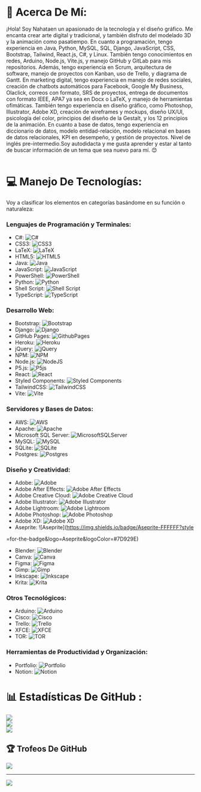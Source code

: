 # 💫 Acerca De Mí:
¡Hola! Soy Nahataen un apasionado de la tecnología y el diseño gráfico. Me encanta crear arte digital y tradicional, y también disfruto del modelado 3D y la animación como pasatiempo. En cuanto a programación, tengo experiencia en Java, Python, MySQL, SQL, Django, JavaScript, CSS, Bootstrap, Tailwind, React.js, C#, y Linux. También tengo conocimientos en redes, Arduino, Node.js, Vite.js, y manejo GitHub y GitLab para mis repositorios. Además, tengo experiencia en Scrum, arquitectura de software, manejo de proyectos con Kanban, uso de Trello, y diagrama de Gantt. En marketing digital, tengo experiencia en manejo de redes sociales, creación de chatbots automáticos para Facebook, Google My Business, Olaclick, correos con formato, SRS de proyectos, entrega de documentos con formato IEEE, APA7 ya sea en Docx o LaTeX, y manejo de herramientas ofimáticas. También tengo experiencia en diseño gráfico, como Photoshop, Illustrator, Adobe XD, creación de wireframes y mockups, diseño UX/UI, psicología del color, principios del diseño de la Gestalt, y los 12 principios de la animación. En cuanto a base de datos, tengo experiencia en diccionario de datos, modelo entidad-relación, modelo relacional en bases de datos relacionales, KPI en desempeño, y gestión de proyectos. Nivel de inglés pre-intermedio.Soy autodidacta y me gusta aprender y estar al tanto de buscar información de un tema que sea nuevo para mí. 😊<br><br>


# 💻 Manejo De Tecnologías:
Voy a clasificar los elementos en categorías basándome en su función o naturaleza:

### Lenguajes de Programación y Terminales:
- C#: ![C#](https://img.shields.io/badge/c%23-%23239120.svg?style=for-the-badge&logo=csharp&logoColor=white)
- CSS3: ![CSS3](https://img.shields.io/badge/css3-%231572B6.svg?style=for-the-badge&logo=css3&logoColor=white)
- LaTeX: ![LaTeX](https://img.shields.io/badge/latex-%23008080.svg?style=for-the-badge&logo=latex&logoColor=white)
- HTML5: ![HTML5](https://img.shields.io/badge/html5-%23E34F26.svg?style=for-the-badge&logo=html5&logoColor=white)
- Java: ![Java](https://img.shields.io/badge/java-%23ED8B00.svg?style=for-the-badge&logo=openjdk&logoColor=white)
- JavaScript: ![JavaScript](https://img.shields.io/badge/javascript-%23323330.svg?style=for-the-badge&logo=javascript&logoColor=%23F7DF1E)
- PowerShell: ![PowerShell](https://img.shields.io/badge/PowerShell-%235391FE.svg?style=for-the-badge&logo=powershell&logoColor=white)
- Python: ![Python](https://img.shields.io/badge/python-3670A0?style=for-the-badge&logo=python&logoColor=ffdd54)
- Shell Script: ![Shell Script](https://img.shields.io/badge/shell_script-%23121011.svg?style=for-the-badge&logo=gnu-bash&logoColor=white)
- TypeScript: ![TypeScript](https://img.shields.io/badge/typescript-%23007ACC.svg?style=for-the-badge&logo=typescript&logoColor=white)

### Desarrollo Web:
- Bootstrap: ![Bootstrap](https://img.shields.io/badge/bootstrap-%238511FA.svg?style=for-the-badge&logo=bootstrap&logoColor=white)
- Django: ![Django](https://img.shields.io/badge/django-%23092E20.svg?style=for-the-badge&logo=django&logoColor=white)
- GitHub Pages: ![GithubPages](https://img.shields.io/badge/github%20pages-121013?style=for-the-badge&logo=github&logoColor=white)
- Heroku: ![Heroku](https://img.shields.io/badge/heroku-%23430098.svg?style=for-the-badge&logo=heroku&logoColor=white)
- jQuery: ![jQuery](https://img.shields.io/badge/jquery-%230769AD.svg?style=for-the-badge&logo=jquery&logoColor=white)
- NPM: ![NPM](https://img.shields.io/badge/NPM-%23CB3837.svg?style=for-the-badge&logo=npm&logoColor=white)
- Node.js: ![NodeJS](https://img.shields.io/badge/node.js-6DA55F?style=for-the-badge&logo=node.js&logoColor=white)
- P5.js: ![P5js](https://img.shields.io/badge/p5.js-ED225D?style=for-the-badge&logo=p5.js&logoColor=FFFFFF)
- React: ![React](https://img.shields.io/badge/react-%2320232a.svg?style=for-the-badge&logo=react&logoColor=%2361DAFB)
- Styled Components: ![Styled Components](https://img.shields.io/badge/styled--components-DB7093?style=for-the-badge&logo=styled-components&logoColor=white)
- TailwindCSS: ![TailwindCSS](https://img.shields.io/badge/tailwindcss-%2338B2AC.svg?style=for-the-badge&logo=tailwind-css&logoColor=white)
- Vite: ![Vite](https://img.shields.io/badge/vite-%23646CFF.svg?style=for-the-badge&logo=vite&logoColor=white)

### Servidores y Bases de Datos:
- AWS: ![AWS](https://img.shields.io/badge/AWS-%23FF9900.svg?style=for-the-badge&logo=amazon-aws&logoColor=white)
- Apache: ![Apache](https://img.shields.io/badge/apache-%23D42029.svg?style=for-the-badge&logo=apache&logoColor=white)
- Microsoft SQL Server: ![MicrosoftSQLServer](https://img.shields.io/badge/Microsoft%20SQL%20Server-CC2927?style=for-the-badge&logo=microsoft%20sql%20server&logoColor=white)
- MySQL: ![MySQL](https://img.shields.io/badge/mysql-%2300000f.svg?style=for-the-badge&logo=mysql&logoColor=white)
- SQLite: ![SQLite](https://img.shields.io/badge/sqlite-%2307405e.svg?style=for-the-badge&logo=sqlite&logoColor=white)
- Postgres: ![Postgres](https://img.shields.io/badge/postgres-%23316192.svg?style=for-the-badge&logo=postgresql&logoColor=white)

### Diseño y Creatividad:
- Adobe: ![Adobe](https://img.shields.io/badge/adobe-%23FF0000.svg?style=for-the-badge&logo=adobe&logoColor=white)
- Adobe After Effects: ![Adobe After Effects](https://img.shields.io/badge/Adobe%20After%20Effects-9999FF.svg?style=for-the-badge&logo=Adobe%20After%20Effects&logoColor=white)
- Adobe Creative Cloud: ![Adobe Creative Cloud](https://img.shields.io/badge/Adobe%20Creative%20Cloud-DA1F26.svg?style=for-the-badge&logo=Adobe%20Creative%20Cloud&logoColor=white)
- Adobe Illustrator: ![Adobe Illustrator](https://img.shields.io/badge/adobe%20illustrator-%23FF9A00.svg?style=for-the-badge&logo=adobe%20illustrator&logoColor=white)
- Adobe Lightroom: ![Adobe Lightroom](https://img.shields.io/badge/Adobe%20Lightroom-31A8FF.svg?style=for-the-badge&logo=Adobe%20Lightroom&logoColor=white)
- Adobe Photoshop: ![Adobe Photoshop](https://img.shields.io/badge/adobe%20photoshop-%2331A8FF.svg?style=for-the-badge&logo=adobe%20photoshop&logoColor=white)
- Adobe XD: ![Adobe XD](https://img.shields.io/badge/Adobe%20XD-470137?style=for-the-badge&logo=Adobe%20XD&logoColor=#FF61F6)
- Aseprite: ![Aseprite](https://img.shields.io/badge/Aseprite-FFFFFF?style

=for-the-badge&logo=Aseprite&logoColor=#7D929E)
- Blender: ![Blender](https://img.shields.io/badge/blender-%23F5792A.svg?style=for-the-badge&logo=blender&logoColor=white)
- Canva: ![Canva](https://img.shields.io/badge/Canva-%2300C4CC.svg?style=for-the-badge&logo=Canva&logoColor=white)
- Figma: ![Figma](https://img.shields.io/badge/figma-%23F24E1E.svg?style=for-the-badge&logo=figma&logoColor=white)
- Gimp: ![Gimp](https://img.shields.io/badge/Gimp-657D8B?style=for-the-badge&logo=gimp&logoColor=FFFFFF)
- Inkscape: ![Inkscape](https://img.shields.io/badge/Inkscape-e0e0e0?style=for-the-badge&logo=inkscape&logoColor=080A13)
- Krita: ![Krita](https://img.shields.io/badge/Krita-203759?style=for-the-badge&logo=krita&logoColor=EEF37B)

### Otros Tecnológicos:
- Arduino: ![Arduino](https://img.shields.io/badge/-Arduino-00979D?style=for-the-badge&logo=Arduino&logoColor=white)
- Cisco: ![Cisco](https://img.shields.io/badge/cisco-%23049fd9.svg?style=for-the-badge&logo=cisco&logoColor=black)
- Trello: ![Trello](https://img.shields.io/badge/Trello-%23026AA7.svg?style=for-the-badge&logo=Trello&logoColor=white)
- XFCE: ![XFCE](https://img.shields.io/badge/XFCE-%232284F2.svg?style=for-the-badge&logo=xfce&logoColor=white)
- TOR: ![TOR](https://img.shields.io/badge/tor-%237E4798.svg?style=for-the-badge&logo=tor-project&logoColor=white)

### Herramientas de Productividad y Organización:
- Portfolio: ![Portfolio](https://img.shields.io/badge/Portfolio-%23000000.svg?style=for-the-badge&logo=firefox&logoColor=#FF7139)
- Notion: ![Notion](https://img.shields.io/badge/Notion-%23000000.svg?style=for-the-badge&logo=notion&logoColor=white)


# 📊 Estadísticas De GitHub :
![](https://github-readme-stats.vercel.app/api?username=nahataen&theme=radical&hide_border=false&include_all_commits=false&count_private=false)<br/>
![](https://github-readme-streak-stats.herokuapp.com/?user=nahataen&theme=radical&hide_border=false)<br/>
![](https://github-readme-stats.vercel.app/api/top-langs/?username=nahataen&theme=radical&hide_border=false&include_all_commits=false&count_private=false&layout=compact)

## 🏆 Trofeos De GitHub 
![](https://github-profile-trophy.vercel.app/?username=nahataen&theme=dracula&no-frame=false&no-bg=true&margin-w=4)

---
[![](https://visitcount.itsvg.in/api?id=nahataen&icon=0&color=0)](https://visitcount.itsvg.in)

<!-- Proudly created with GPRM ( https://gprm.itsvg.in ) -->
